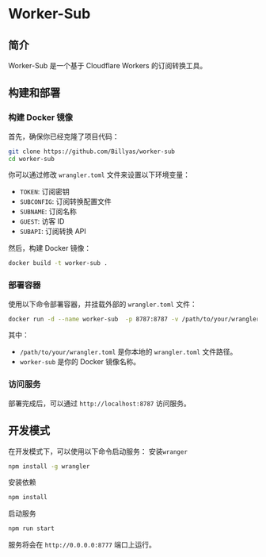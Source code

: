 # Worker-Sub

## 简介
Worker-Sub 是一个基于 Cloudflare Workers 的订阅转换工具。

## 构建和部署

### 构建 Docker 镜像
首先，确保你已经克隆了项目代码：
```sh
git clone https://github.com/Billyas/worker-sub
cd worker-sub
```

你可以通过修改 `wrangler.toml` 文件来设置以下环境变量：
- `TOKEN`: 订阅密钥
- `SUBCONFIG`: 订阅转换配置文件
- `SUBNAME`: 订阅名称
- `GUEST`: 访客 ID
- `SUBAPI`: 订阅转换 API


然后，构建 Docker 镜像：
```sh
docker build -t worker-sub .
```

### 部署容器
使用以下命令部署容器，并挂载外部的 `wrangler.toml` 文件：
```sh
docker run -d --name worker-sub  -p 8787:8787 -v /path/to/your/wrangler.toml:/app/wrangler.toml worker-sub
```
其中：
- `/path/to/your/wrangler.toml` 是你本地的 `wrangler.toml` 文件路径。
- `worker-sub` 是你的 Docker 镜像名称。

### 访问服务
部署完成后，可以通过 `http://localhost:8787` 访问服务。


## 开发模式
在开发模式下，可以使用以下命令启动服务：
安装`wranger`
```sh
npm install -g wrangler
```
安装依赖
```sh
npm install
```
启动服务
```sh
npm run start
```
服务将会在 `http://0.0.0.0:8777` 端口上运行。
